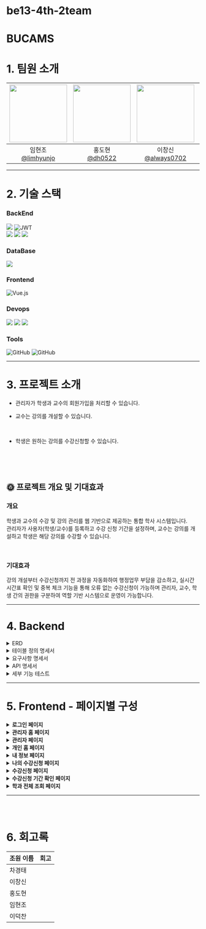 # be13-4th-2team

# BUCAMS 


# 1. 팀원 소개
|<img src="https://avatars.githubusercontent.com/" width="150" height="150"/>|<img src="https://avatars.githubusercontent.com/" width="150" height="150"/>|<img src="https://avatars.githubusercontent.com/" width="150" height="150"/>|<img src="https://avatars.githubusercontent.com/" width="150" height="150"/>|<img src="https://avatars.githubusercontent.com/" width="150" height="150"/>|
|:-:|:-:|:-:|:-:|:-:|
|임현조<br/>[@limhyunjo](https://github.com/limhyunjo)|홍도현<br/>[@dh0522](https://github.com/dh0522)|이창신<br/>[@always0702](https://github.com/always0702)|차경태<br/>[@ChaGyoungtae](https://github.com/ChaGyoungtae)|이덕찬<br/>[@deokChan2](https://github.com/deokChan2)|



--- 

# 2. 기술 스택

### BackEnd
<div>
  <img src="https://img.shields.io/badge/Java-%23ED8B00?style=for-the-badge&logo=openjdk&logoColor=white">
  <img src="https://img.shields.io/badge/JWT-black?style=for-the-badge&logo=jsonwebtokens&logoColor=white" alt="JWT"> <br>
  
  <img src="https://img.shields.io/badge/Spring%20Boot-%236DB33F?style=for-the-badge&logo=springboot&logoColor=white">
  <img src="https://img.shields.io/badge/Spring%20Data%20JPA-%236DB33F?style=for-the-badge&logo=spring&logoColor=white">
  <img src="https://img.shields.io/badge/querydsl-0769AD?style=for-the-badge&logo=&logoColor=white">
</div>

### DataBase
<div>
  <img src="https://img.shields.io/badge/MariaDB-%23003545?style=for-the-badge&logo=mariadb&logoColor=white">
</div>


### Frontend

![Vue.js](https://img.shields.io/badge/vue.js-%2335495e.svg?style=for-the-badge&logo=vuedotjs&logoColor=%234FC08D)


### Devops
<div>
  <img src="https://img.shields.io/badge/nginx-%23009639.svg?style=for-the-badge&logo=nginx&logoColor=white">
  <img src="https://img.shields.io/badge/jenkins-%23d24939.svg?style=for-the-badge&logo=jenkins&logoColor=white">
  <img src="https://img.shields.io/badge/docker-%230db7ed.svg?style=for-the-badge&logo=docker&logoColor=white">   
</div>


### Tools
<div>
  <img src="https://img.shields.io/badge/github-181717?style=for-the-badge&logo=github&logoColor=white" alt="GitHub">
  <img src="https://img.shields.io/badge/-Swagger-%23Clojure?style=for-the-badge&logo=swagger&logoColor=white" alt="GitHub">  
</div>


---

# 3. 프로젝트 소개
 
* 관리자가 학생과 교수의 회원가입을 처리할 수 있습니다.

* 교수는 강의를 개설할 수 있습니다.
<br>

* 학생은 원하는 강의를 수강신청할 수 있습니다.
<br> 
<br>
<br>

## 🌞 프로젝트 개요 및 기대효과

### 개요
학생과 교수의 수강 및 강의 관리를 웹 기반으로 제공하는 통합 학사 시스템입니다.  
관리자가 사용자(학생/교수)를 등록하고 수강 신청 기간을 설정하며, 교수는 강의를 개설하고 학생은 해당 강의를 수강할 수 있습니다. 

<br>

### 기대효과

강의 개설부터 수강신청까지 전 과정을 자동화하여 행정업무 부담을 감소하고, 실시간 시간표 확인 및 중복 체크 기능을 통해 오류 없는 수강신청이 가능하며 관리자, 교수, 학생 간의 권한을 구분하여 역할 기반 시스템으로 운영이 가능합니다.

---

# 4. Backend

<details>
<summary>ERD</summary>

[ERD 링크](https://www.erdcloud.com/d/4My3utLqTpCkGicuG)

<details>
<summary>ERD 이미지</summary>

<img src="https://github.com/user-attachments/assets/1988c852-3a6a-461f-b450-76c3bb6f2377" alt="ERD 이미지" />

</details>
</details>


<details>
<summary> 테이블 정의 명세서 </summary>

  
  [명세서 링크](https://docs.google.com/spreadsheets/d/1osH4UXCV0nqnQZ1nxgPClkloW2cRYWT-h2eqFcWtyrY/edit?gid=0#gid=0) 

  <details>
<summary>테이블 정의 명세서 이미지</summary>

<img src="https://github.com/user-attachments/assets/b22f0240-b36d-4253-9b17-77a8975e2dbb"/>

</details>

</details>


<details>
<summary> 요구사항 명세서 </summary>

 <details>
   <summary> 1. 멤버  </summary>

   <img src="https://github.com/user-attachments/assets/eb659e14-b409-4627-b5d6-2bbbf58c6fd5"/>

 </details>
  <details>
   <summary> 2. 강의  </summary>

   <img src="https://github.com/user-attachments/assets/67111f71-73f7-4068-8f00-8640769364cb"/>
 </details>
  <details>
   <summary> 3. 학과  </summary>

   <img src="https://github.com/user-attachments/assets/743b7d26-f2c5-4231-a8cc-e036d3025784"/>
 </details>
  <details>
   <summary> 4. 수강한 강의  </summary>
    <img src="https://github.com/user-attachments/assets/d79b2cac-d02b-4da9-8fc6-c445c4430197"/>
 </details>
</details>

<details>
<summary> API 명세서 </summary>
 <details>
   <summary> 1. 멤버  </summary>

   <img src="https://github.com/user-attachments/assets/1412e3ac-a8b2-4631-88f1-276b1d5475b3"/>

 </details>
  <details>
   <summary> 2. 강의  </summary>

   <img src="https://github.com/user-attachments/assets/06575689-3265-46be-9ba0-f2dfc70c1e62"/>
 </details>
  <details>
   <summary> 3. 학과  </summary>

   <img src="https://github.com/user-attachments/assets/cb0e0e19-ea5c-4886-9e0b-2290452dc414"/>
 </details>
  <details>
   <summary> 4. 수강신청 내역  </summary>
    <img src="https://github.com/user-attachments/assets/e12a3adf-b5e8-40d8-bfd2-7532372e6d13"/>
 </details>

   <details>
   <summary> 5. 수강신청 기간  </summary>
    <img src="https://github.com/user-attachments/assets/6a95eb86-b719-4b40-83ab-5c3ee165b837"/>
 </details>
</details>

<details>
  <summary>세부 기능 테스트</summary>

  <details>
    <summary>멤버</summary>
    <details>
      <summary>로그인</summary> 
      <img src="https://github.com/user-attachments/assets/6db169b0-6a46-4f19-9fbd-915504e40c11" alt="Image">
      <img src="https://github.com/user-attachments/assets/afbdbee9-056c-4713-834f-9920b352828d" alt="Image">
      <img src="https://github.com/user-attachments/assets/ca2382cf-f059-4b7e-aac9-101c4a551858" alt="Image">
    </details> 

  <details>
      <summary>전체 회원 조회</summary> 
      <img src="https://github.com/user-attachments/assets/1ad8c43e-f063-4d93-87fe-689bd15f1e22" alt="Image">
      <img src="https://github.com/user-attachments/assets/96ceccd5-f190-42aa-a97e-b4e70cbd1c55" alt="Image">
  </details> 
  
  <details>
      <summary>내 정보 보기</summary> 
      <img src="https://github.com/user-attachments/assets/eb648e2b-4bd5-4999-8de3-b2c5f2e19728" alt="Image">
      <img src="https://github.com/user-attachments/assets/28b2330b-13ee-4b0a-a6a0-f5c836335b2d" alt="Image">
  </details> 
  </details>

  <details>
    <summary>강의</summary>
    <details>
      <summary>강의 등록</summary> 
      <img src="https://github.com/user-attachments/assets/8395cea0-6141-4c48-a151-54daa46125be" alt="Image">
      <img src="https://github.com/user-attachments/assets/adb252a3-6305-4767-b891-502d95d16378" alt="Image">
      <img src="https://github.com/user-attachments/assets/7754e4f5-3049-4485-ab1a-652616fdb205" alt="Image">
    </details> 
    <details>
      <summary>강의 수정</summary> 
      <img src="https://github.com/user-attachments/assets/7d45718b-373b-472d-81b7-9ad79cb624be" alt="Image">
      <img src="https://github.com/user-attachments/assets/84f98cf1-9d54-455b-993c-f245a14a8f77" alt="Image">
      <img src="https://github.com/user-attachments/assets/8188b5bc-07c4-4db1-a554-cebce6fa9a38" alt="Image">
    </details> 
    <details>
      <summary>강의 삭제</summary> 
      <img src="https://github.com/user-attachments/assets/df6b2cfc-0d9f-44f7-8e95-e79db70d6c9e" alt="Image">
      <img src="https://github.com/user-attachments/assets/d8fa89bb-5b4c-40a4-a2be-792a543a323d" alt="Image">
    </details> 
    <details>
      <summary>강의 단건 조회</summary> 
      <img src="https://github.com/user-attachments/assets/51ac3838-cb53-4480-9059-4fc3e167f9b0" alt="Image">
      <img src="https://github.com/user-attachments/assets/8d13dad7-6692-4c59-9125-46f117633bed" alt="Image">
      <img src="https://github.com/user-attachments/assets/c8242082-4d51-4249-b22e-3c59eac92068" alt="Image">
    </details> 
    <details>
      <summary>강의 조회 및 검색</summary> 
      <img src="https://github.com/user-attachments/assets/3229e942-6c34-4058-8a09-f56d4bd34dc5" alt="Image">
      <img src="https://github.com/user-attachments/assets/30bd9007-ae25-4c7e-922f-e3b8a828d0ef" alt="Image">
    </details> 
    <details> 
      <summary>내가 만든 강의 조회</summary> 
      <img src="https://github.com/user-attachments/assets/2b5e0f88-12e4-4a07-91f9-ec644ba43146" alt="Image">
      <img src="https://github.com/user-attachments/assets/e1fe59b5-4afc-490e-9656-0e23e56e6eb2" alt="Image">
      <img src="https://github.com/user-attachments/assets/db6799c0-185f-4bf2-b52f-a5151582f2be" alt="Image">
    </details> 
    <details> 
      <summary>수강 신청</summary> 
      <img src="https://github.com/user-attachments/assets/4f47cb38-83bb-4161-be46-c2bd8d1ceff2" alt="Image">
      <img src="https://github.com/user-attachments/assets/3d3b88db-1dcf-4604-93d9-ea5e99e00cf8" alt="Image">
      <img src="https://github.com/user-attachments/assets/e4502772-4e60-4197-9dcd-7127a92e7a8c" alt="Image">
    </details> 
  </details>
  
<details>
 <summary>학과</summary>
 <details>
   <summary>전체 학과 조회</summary>
     <img src="https://github.com/user-attachments/assets/1c3b40f5-69cb-46b9-a9a3-8109089b68ae"/>
     <img src="https://github.com/user-attachments/assets/29a624c7-01b5-4198-bd51-753cf6392384"/>
 </details>
</details>

<details>
 <summary>수강신청 기간</summary>
 <details>
   <summary>수강신청 기간 설정</summary>
     <img src="https://github.com/user-attachments/assets/e8842a0b-3009-4508-899a-77ec01e253f6"/>
     <img src="https://github.com/user-attachments/assets/e80452ff-7abb-4238-b3f1-1bd07a6c93f2"/>
     <img src="https://github.com/user-attachments/assets/434705a5-76e8-4fd0-ae85-232939ae47fb"/>
 </details>
 <details>
   <summary>수강신청 기간 조회</summary>
     <img src="https://github.com/user-attachments/assets/4f23141b-f986-41a1-b962-02e620dabed2"/>
     <img src="https://github.com/user-attachments/assets/b210ce8a-1550-4663-bfd7-45bb8ac0839f"/>
 </details>
 <details>
   <summary>수강신청 기간 삭제</summary>
     <img src="https://github.com/user-attachments/assets/b8966357-5ede-423a-a93d-5340ed2ec397"/>
     <img src="https://github.com/user-attachments/assets/1703650b-bc56-4eb7-8a2a-aa930bb02747"/>
     <img src="https://github.com/user-attachments/assets/75d3f4c8-8653-4045-93b7-0b9cc71a7395"/>
 </details> 
</details>

<details>
 <summary>수강신청</summary>
 <details>
   <summary>전체 수강 내역 조회</summary>
     <img src="https://github.com/user-attachments/assets/ecdf9bff-05b8-40dc-aaa5-a4bf5bd34488"/>
     <img src="https://github.com/user-attachments/assets/81a63fac-a9b1-4665-8608-f2944ca9aa86"/>
 </details>
 <details>
   <summary>특정 회원 수강 신청 내역 조회</summary>
     <img src="https://github.com/user-attachments/assets/b48a5b0f-0554-484d-8eeb-94f7e738a336"/>
     <img src="https://github.com/user-attachments/assets/41cb5342-8f05-4347-a814-b1cd7215665b"/>
     <img src="https://github.com/user-attachments/assets/57d63cf7-6288-4bbe-975e-11a00b41861f"/>
 </details>
 <details>
   <summary>수강 신청 취소</summary>
     <img src="https://github.com/user-attachments/assets/eb8f08a4-5e7b-418b-be08-ab3607aebfb4"/>
     <img src="https://github.com/user-attachments/assets/a727d382-10b3-4f1e-856c-f626db877056"/>
 </details> 
</details>

  
</details>


---

# 5. Frontend - 페이지별 구성

<details>
<summary> <b> 로그인 페이지</b> </summary>
<div markdown="1">

![로그인](https://github.com/user-attachments/assets/13cae104-ff47-4ed5-9b34-f36dcddd4787)

</div>
</details>

<details>
<summary> <b> 관리자 홈 페이지</b> </summary>
<div markdown="1">

![관리자 홈](https://github.com/user-attachments/assets/1b9dd08c-5e57-4201-93a1-e49e10665958)

</div>
</details>

<details>
<summary> <b> 관리자 페이지 </b> </summary>
<div markdown="1">

![관리자 페이지](https://github.com/user-attachments/assets/aeecb344-b4a6-44f1-931a-93b6028bb426)

</div>
</details>

<details>
<summary> <b> 개인 홈 페이지</b> </summary>
<div markdown="1">

![개인 홈](https://github.com/user-attachments/assets/d3564668-5777-4f97-b586-53d18921fe3f)

</div>
</details>

<details>
<summary> <b> 내 정보 페이지 </b> </summary>
<div markdown="1">

![내 정보 페이지](https://github.com/user-attachments/assets/b56923f8-e3b5-4bda-b2bd-63e94896b1ca)

</div>
</details>

<details>
<summary> <b> 나의 수강신청 페이지 </b> </summary>
<div markdown="1">

![나의 수강신청 페이지](https://github.com/user-attachments/assets/8f2eb6b4-f352-400a-b523-723eee571c66)

</div>
</details>

<details>
<summary> <b> 수강신청 페이지 </b> </summary>
<div markdown="1">

![수강신청 페이지](https://github.com/user-attachments/assets/9e081329-f1c2-4dc2-be8e-db6cfdd9533d)

</div>
</details>

<details>
<summary> <b> 수강신청 기간 확인 페이지</b> </summary>
<div markdown="1">

![수강신청 기간 확인](https://github.com/user-attachments/assets/7c2b1f78-c1c8-4ef0-9a3a-42d145cbc295)

</div>
</details>

<details>
<summary> <b> 학과 전체 조회 페이지</b> </summary>
<div markdown="1">

![학과 전체 조회 페이지](https://github.com/user-attachments/assets/a8c536e8-9dbc-4a5b-acbc-bc9ad0299f31)

</div>
</details>

---

<br><br>


# 6. 회고록

|   조원 이름	|  회고  	|
|---	|---	|
|   차경태 	|     |
|   이창신 	|   	|
|   홍도현 	|   	|
|   임현조 	|   	|
|   이덕찬	|   	|


<br><br><br><br><br><br>
<br><br><br><br><br><br>
